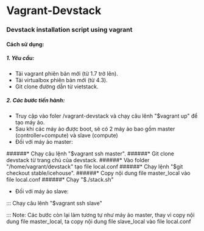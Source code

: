 Vagrant-Devstack
======================

### Devstack installation script using vagrant
#### Cách sử dụng:
##### 1. Yêu cầu:
- Tải vagrant phiên bản mới (từ 1.7 trở lên).
- Tải virtualbox phiên bản mới (từ 4.3).
- Git clone đường dẫn từ vietstack.

##### 2. Các bước tiến hành:
- Truy cập vào foler /vagrant-devstack và chạy câu lênh "$vagrant up" để tạo máy ảo.
- Sau khi các máy ảo được boot, sẽ có 2 máy ảo bao gồm master (controller+compute) và slave (compute)
- Đối với máy ảo master:

######* Chạy câu lệnh "$vagrant ssh master".
######* Git clone devstack từ trang chủ của devstack.
######* Vào folder "/home/vagrant/devstack" tạo file local.conf
######* Chạy lệnh  "$git checkout stable/icehouse".
######* Copy nội dung file master_local vào file local.conf
######* Chạy "$./stack.sh" 

- Đối với máy ảo slave:

::: Chạy câu lênh "$vagrant ssh slave"

::: Note: Các bước còn lại làm tương tự như máy ảo master, thay vì copy nội dung file master_local, ta copy nội dung 
file slave_local vào file local.conf
